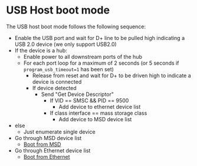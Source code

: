 # USB Host boot mode

The USB host boot mode follows the following sequence:

* Enable the USB port and wait for D+ line to be pulled high indicating a USB 2.0 device (we only support USB2.0)
* If the device is a hub:
  * Enable power to all downstream ports of the hub
  * For each port loop for a maximum of 2 seconds (or 5 seconds  if `program_usb_timeout=1` has been set)
    * Release from reset and wait for D+ to be driven high to indicate a device is connected
    * If device detected
      * Send "Get Device Descriptor"
        * If VID == SMSC && PID == 9500
          * Add device to ethernet device list
        * If class interface == mass storage class
          * Add device to MSD device list
* else
  * Just enumerate single device
* Go through MSD device list
  * [Boot from MSD](msd.md)
* Go through Ethernet device list
  * [Boot from Ethernet](eth.md)

